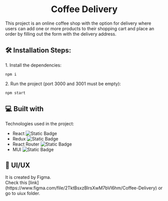 <h1 align="center" id="title">Coffee Delivery</h1>

<p id="description">This project is an online coffee shop with the option for delivery where users can add one or more products to their shopping cart and place an order by filling out the form with the delivery address.</p>

<h2>🛠️ Installation Steps:</h2>

<p>1. Install the dependencies:</p>

```
npm i
```

<p>2. Run the project (port 3000 and 3001 must be empty):</p>

```
npm start
```

  
  
<h2>💻 Built with</h2>

Technologies used in the project:

*   React ![Static Badge](https://img.shields.io/badge/React-black?style=flat&logo=react&labelColor=whitesmoke)
*   Redux ![Static Badge](https://img.shields.io/badge/React%20Redux-black?style=flat&logo=redux&logoColor=%23764ABC&labelColor=whitesmoke)
*   React Router ![Static Badge](https://img.shields.io/badge/React%20Router-black?style=flat&logo=react%20router&labelColor=whitesmoke)
*   MUI ![Static Badge](https://img.shields.io/badge/MUI-black?style=flat&logo=mui&labelColor=whitesmoke)

<h2>🎨 UI/UX</h2>
It is created by Figma.</br>Check this [link](https://www.figma.com/file/2TktBsxzBlrsXwM7bVl6hm/Coffee-Delivery) or go to uiux folder.

